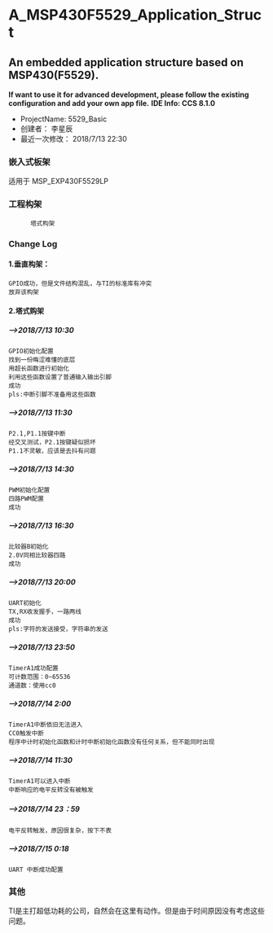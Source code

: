  A_MSP430F5529_Application_Struct
 =================================
An embedded application structure based on MSP430(F5529).
--------------------------------------------------------
**If want to use it for advanced development, please follow the existing configuration and add your own app file.**
**IDE Info: CCS 8.1.0**

 *  ProjectName: 	5529_Basic
 *  创建者：		李星辰
 *  最近一次修改：	2018/7/13 22:30

### 嵌入式板架
适用于  MSP_EXP430F5529LP

### 工程构架
	      塔式构架

### Change Log
#### 1.垂直构架：
	GPIO成功，但是文件结构混乱，与TI的标准库有冲突
	放弃该构架
#### 2.塔式购架
##### -->2018/7/13 10:30
	GPIO初始化配置
	找到一份晦涩难懂的底层
	用超长函数进行初始化
	利用这些函数设置了普通输入输出引脚
	成功
	pls:中断引脚不准备用这些函数

##### -->2018/7/13 11:30
	P2.1,P1.1按键中断
	经交叉测试，P2.1按键疑似损坏
	P1.1不灵敏，应该是去抖有问题

##### -->2018/7/13 14:30
	PWM初始化配置
	四路PWM配置
	成功

##### -->2018/7/13 16:30
	比较器B初始化
	2.0V同相比较器四路
	成功

##### -->2018/7/13 20:00
	UART初始化
	TX,RX收发握手，一路两线
	成功
	pls:字符的发送接受，字符串的发送

##### -->2018/7/13 23:50
	TimerA1成功配置
	可计数范围：0~65536
	通道数：使用cc0

##### -->2018/7/14 2:00 
	TimerA1中断依旧无法进入
	CC0触发中断
	程序中计时初始化函数和计时中断初始化函数没有任何关系，但不能同时出现

##### -->2018/7/14 11:30
	TimerA1可以进入中断
	中断响应的电平反转没有被触发

##### -->2018/7/14 23：59
	电平反转触发，原因很复杂，按下不表

##### -->2018/7/15 0:18
	UART 中断成功配置
  
  
### 其他
TI是主打超低功耗的公司，自然会在这里有动作。但是由于时间原因没有考虑这些问题。
